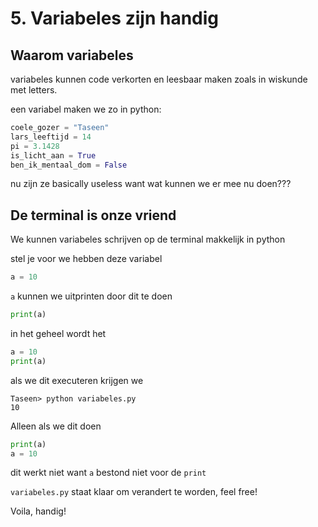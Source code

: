 # 5. Variabeles zijn handig

## Waarom variabeles

variabeles kunnen code verkorten en leesbaar maken zoals in wiskunde met letters.

een variabel maken we zo in python:
```py
coele_gozer = "Taseen"
lars_leeftijd = 14
pi = 3.1428
is_licht_aan = True
ben_ik_mentaal_dom = False
```

nu zijn ze basically useless want wat kunnen we er mee nu doen???

## De terminal is onze vriend

We kunnen variabeles schrijven op de terminal makkelijk in python

stel je voor we hebben deze variabel
```py
a = 10
```
``a`` kunnen we uitprinten door dit te doen
```py
print(a)
```

in het geheel wordt het 
```py
a = 10
print(a)
```

als we dit executeren krijgen we 
```
Taseen> python variabeles.py
10
```

Alleen als we dit doen
```py
print(a)
a = 10
```
dit werkt niet want ``a`` bestond niet voor de ``print``

``variabeles.py`` staat klaar om verandert te worden, feel free!

Voila, handig!
